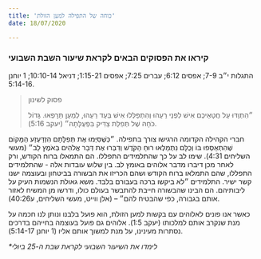```yaml
---
title: 'כוחה של התפילה למען הזולת'
date: 18/07/2020

---
```


### קיראו את הפסוקים הבאים לקראת שיעור השבת השבועי
התגלות י״ב 7-9; אפסים 6:12; עברים 7:25; אפסים 1:15-21; דניאל 10:10-14; 1 יוחנן 5:14-16.

> <p>פסוק לשינון</p>
> ״הִתְוַדּוּ עַל חֲטָאֵיכֶם אִישׁ לִפְנֵי רֵעֵהוּ וְהִתְפַּלְּלוּ אִישׁ בְּעַד רֵעֵהוּ, לְמַעַן תֵּרָפְאוּ. גָּדוֹל כֹּחָהּ שֶׁל תְּפִלַּת צַדִּיק בִּפְעֻלָּתָהּ״ (יעקב 5:16).

חברי הקהילה הקדומה הרגישו צורך בתפילה. ״כְּשֶׁסִּיְּמוּ אֶת תְּפִלָּתָם הִזְדַּעְזַע הַמָּקוֹם שֶׁהִתְאַסְּפוּ בּוֹ וְכֻלָּם נִתְמַלְּאוּ רוּחַ הַקֹּדֶשׁ וְדִבְּרוּ אֶת דְּבַר אֱלֹהִים בְּאֹמֶץ לֵב״ (מעשי השליחים 4:31). שימו לב על כך שהתלמידים התפללו. הם התמאלו ברוח הקודש, ורק לאחר מכן דיברו מדבר אלוהים באומץ לב. בין שלוש עובדות אלה - שהתלמידים התפללו, שהם התמלאו ברוח הקודש ושהם הכריזו את הבשורה בביטחון ובעוצמה ישנו קשר ישיר. התלמידים ״לא ביקשו ברכה בעבורם בלבד. משא גאולת הנשמות העיק על ליבותיהם. הם הבינו שהבשורה חייבת להתבשר בעולם כולו, ודרשו מן המשיח לאזור אותם בגבורה, כפי שהבטיח להם״ – (אלן ווייט, מעשי השליחים, ע40:26).

כאשר אנו פונים לאלוהים עם בקשות למען הזולת, הוא פועל בלבנו ונותן לנו חכמה על מנת שנקרב אותם למלכותו (יעקב 1:5). אלוהים גם פועל בעוצמה בחייהם בדרכים נסתרות מעינינו, על מנת למשוך אותם אליו (1 יוחנן 5:14-17).

_*לימדו את השיעור השבועי לקראת שבת ה-25 ביולי_